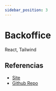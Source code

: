 ```yaml
---
sidebar_position: 3
---
```


# Backoffice

React, Tailwind

## Referencias

- [Site](https://admin.spotifiuby.com.ar/)
- [Github Repo](https://github.com/GrupoX-FIUBA/backoffice-UI)
